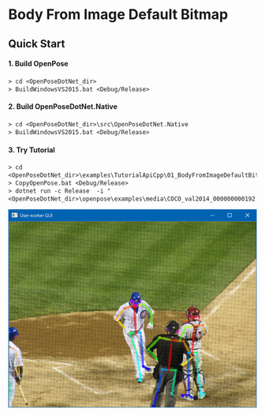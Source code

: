 # Body From Image Default Bitmap

## Quick Start

#### 1. Build OpenPose

````dos
> cd <OpenPoseDotNet_dir>
> BuildWindowsVS2015.bat <Debug/Release>
````

#### 2. Build OpenPoseDotNet.Native

````dos
> cd <OpenPoseDotNet_dir>\src\OpenPoseDotNet.Native
> BuildWindowsVS2015.bat <Debug/Release>
````

#### 3. Try Tutorial

````dos
> cd <OpenPoseDotNet_dir>\examples\TutorialApiCpp\01_BodyFromImageDefaultBitmap
> CopyOpenPose.bat <Debug/Release>
> dotnet run -c Release  -i "<OpenPoseDotNet_dir>\openpose\examples\media\COCO_val2014_000000000192.jpg"
````

<img src="images/example_turorial_1.png"/>